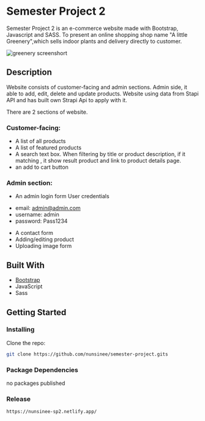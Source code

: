 # Semester Project 2

Semester Project 2 is an e-commerce website made with Bootstrap, Javascript and SASS.
To present an online shopping shop name "A little Greenery",which sells indoor plants and delivery directly to customer.

![greenery screenshort](https://nunsinee-sp2.netlify.app/nunsinee/semester-project/main/images/screenshort_semester_project_2.png)

## Description

Website consists of customer-facing and admin sections. Admin side, it able to add, edit, delete and update products.
Website using data from Stapi API and has built own Strapi Api to apply with it.

There are 2 sections of website.

### Customer-facing:

-   A list of all products
-   A list of featured products
-   A search text box. When filtering by title or product description, if it matching , it show result
    product and link to product details page.
-   an add to cart button

### Admin section:

-   An admin login form
    User credentials

*   email: admin@admin.com
*   username: admin
*   password: Pass1234

-   A contact form
-   Adding/editing product
-   Uploading image form

## Built With

-   [Bootstrap](https://getbootstrap.com)
-   JavaScript
-   Sass

## Getting Started

### Installing

Clone the repo:

```bash
git clone https://github.com/nunsinee/semester-project.gits
```

### Package Dependencies

no packages published

### Release

```bash
https://nunsinee-sp2.netlify.app/
```
